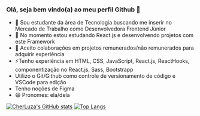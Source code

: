 ### Olá, seja bem vindo(a) ao meu perfil Github 👋

- 🔭 Sou estudante da área de Tecnologia buscando me inserir no Mercado de Trabalho como Desenvolvedora Frontend Júnior
- 🌱 No momento estou estudando React.js e desenvolvendo projetos com este Framework
- 👯 Aceito colaborações em projetos remunerados/não remunerados para adquirir experiência
- ⚡Tenho experiência em HTML, CSS, JavaScript, React.js, ReactHooks, componentização no React.js, Sass, Bootstrapp
- Utilizo o Git/Github como controle de versionamento de código e VSCode para edição
- Tenho noções de Figma 
- 😄 Pronomes: ela/dela

[![CherLuza's GitHub stats](https://github-readme-stats.vercel.app/api?username=cherluza&theme=cobalt&show_icons=true)](https://github.com/cherluza/github-readme-stats)
[![Top Langs](https://github-readme-stats.vercel.app/api/top-langs/?username=cherluza&layout=donut-vertical&theme=cobalt&show_icons=true)](https://github.com/cherluza/github-readme-stats)

